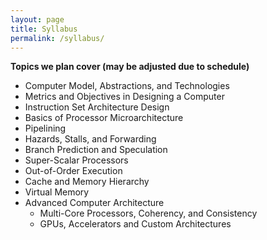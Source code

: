 ```yaml
---
layout: page
title: Syllabus
permalink: /syllabus/
---
```


**Topics we plan cover (may be adjusted due to schedule)**

- Computer Model, Abstractions, and Technologies
- Metrics and Objectives in Designing a Computer
- Instruction Set Architecture Design
- Basics of Processor Microarchitecture
- Pipelining
- Hazards, Stalls, and Forwarding
- Branch Prediction and Speculation
- Super-Scalar Processors
- Out-of-Order Execution
- Cache and Memory Hierarchy
- Virtual Memory
- Advanced Computer Architecture
  - Multi-Core Processors, Coherency, and Consistency
  - GPUs, Accelerators and Custom Architectures